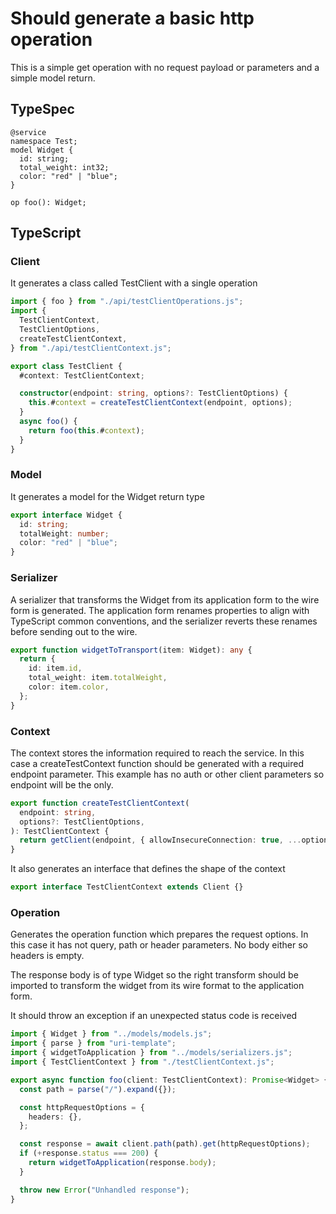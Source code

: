 # Should generate a basic http operation

This is a simple get operation with no request payload or parameters and a simple model return.

## TypeSpec

```tsp
@service
namespace Test;
model Widget {
  id: string;
  total_weight: int32;
  color: "red" | "blue";
}

op foo(): Widget;
```

## TypeScript

### Client

It generates a class called TestClient with a single operation

```ts src/testClient.ts
import { foo } from "./api/testClientOperations.js";
import {
  TestClientContext,
  TestClientOptions,
  createTestClientContext,
} from "./api/testClientContext.js";

export class TestClient {
  #context: TestClientContext;

  constructor(endpoint: string, options?: TestClientOptions) {
    this.#context = createTestClientContext(endpoint, options);
  }
  async foo() {
    return foo(this.#context);
  }
}
```

### Model

It generates a model for the Widget return type

```ts src/models/models.ts interface Widget
export interface Widget {
  id: string;
  totalWeight: number;
  color: "red" | "blue";
}
```

### Serializer

A serializer that transforms the Widget from its application form to the wire form is generated. The application form renames properties to align with TypeScript common conventions, and the serializer reverts these renames before sending out to the wire.

```ts src/models/serializers.ts function widgetToTransport
export function widgetToTransport(item: Widget): any {
  return {
    id: item.id,
    total_weight: item.totalWeight,
    color: item.color,
  };
}
```

### Context

The context stores the information required to reach the service. In this case a createTestContext function should be generated with a required endpoint parameter. This example has no auth or other client parameters so endpoint will be the only.

```ts src/api/testClientContext.ts function createTestClientContext
export function createTestClientContext(
  endpoint: string,
  options?: TestClientOptions,
): TestClientContext {
  return getClient(endpoint, { allowInsecureConnection: true, ...options });
}
```

It also generates an interface that defines the shape of the context

```ts src/api/testClientContext.ts interface TestClientContext
export interface TestClientContext extends Client {}
```

### Operation

Generates the operation function which prepares the request options. In this case it has not query, path or header parameters. No body either so headers is empty.

The response body is of type Widget so the right transform should be imported to transform the widget from its wire format to the application form.

It should throw an exception if an unexpected status code is received

```ts src/api/testClientOperations.ts
import { Widget } from "../models/models.js";
import { parse } from "uri-template";
import { widgetToApplication } from "../models/serializers.js";
import { TestClientContext } from "./testClientContext.js";

export async function foo(client: TestClientContext): Promise<Widget> {
  const path = parse("/").expand({});

  const httpRequestOptions = {
    headers: {},
  };

  const response = await client.path(path).get(httpRequestOptions);
  if (+response.status === 200) {
    return widgetToApplication(response.body);
  }

  throw new Error("Unhandled response");
}
```
